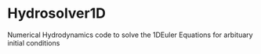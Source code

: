 # Hydrosolver1D
Numerical Hydrodynamics code to solve the 1DEuler Equations for arbituary initial conditions
